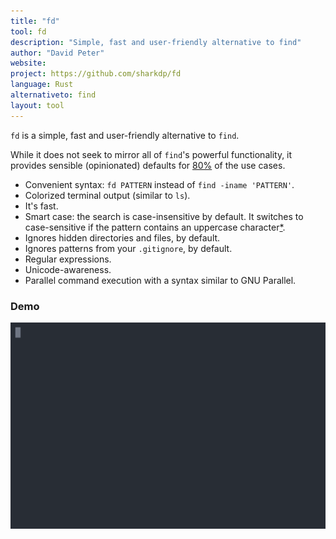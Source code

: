 ```yaml
---
title: "fd"
tool: fd
description: "Simple, fast and user-friendly alternative to find"
author: "David Peter"
website:
project: https://github.com/sharkdp/fd
language: Rust
alternativeto: find
layout: tool
---
```


`fd` is a simple, fast and user-friendly alternative to `find`.

While it does not seek to mirror all of `find`'s powerful functionality, it provides sensible
(opinionated) defaults for [80%](https://en.wikipedia.org/wiki/Pareto_principle) of the use cases.

* Convenient syntax: `fd PATTERN` instead of `find -iname 'PATTERN'`.
* Colorized terminal output (similar to `ls`).
* It's fast.
* Smart case: the search is case-insensitive by default. It switches to
  case-sensitive if the pattern contains an uppercase
  character[\*](http://vimdoc.sourceforge.net/htmldoc/options.html#'smartcase').
* Ignores hidden directories and files, by default.
* Ignores patterns from your `.gitignore`, by default.
* Regular expressions.
* Unicode-awareness.
* Parallel command execution with a syntax similar to GNU Parallel.

### Demo

![Demo](screencast.svg)

